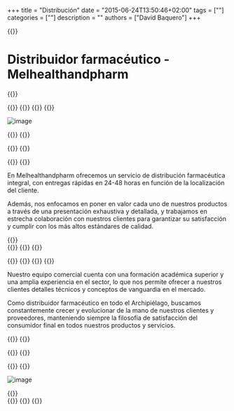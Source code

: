 +++
title = "Distribución"
date = "2015-06-24T13:50:46+02:00"
tags = [""]
categories = [""]
description = ""
authors = ["David Baquero"]
+++

{{<tex sty="sans-serif" size="1.2em">}}

# Distribuidor farmacéutico - Melhealthandpharm

{{</tex>}}

{{<content>}}
{{<row>}}
{{<cols col="col-xs-13 col-sm-4 text-center">}}
{{<markdown>}}

![image](/img/pack1.png)

{{</markdown>}}
{{</cols>}}

{{<cols col="col-xs-13 col-sm-2 text-center" >}}
{{</cols>}}

{{<cols col="col-xs-13 col-sm-5 text-justify" padding="90px">}}
{{<tex sty="sans-serif" size="1.2em">}}
  
En Melhealthandpharm ofrecemos un servicio de distribución farmacéutica integral, con entregas rápidas en 24-48 horas en función de la localización del cliente.

Además, nos enfocamos en poner en valor cada uno de nuestros productos a través de una presentación exhaustiva y detallada, y trabajamos en estrecha colaboración con nuestros clientes para garantizar su satisfacción y cumplir con los más altos estándares de calidad.

   
{{</tex>}}   
{{</cols>}}
{{</row>}}
{{</content>}}

{{<content>}}
{{<row>}}
{{<cols col="col-xs-13 col-sm-5 text-justify" padding="60px">}}
{{<tex sty="sans-serif" size="1.2em">}}

Nuestro equipo comercial cuenta con una formación académica superior y una amplia experiencia en el sector, lo que nos permite ofrecer a nuestros clientes detalles técnicos y conceptos de vanguardia en el mercado.

Como distribuidor farmacéutico en todo el Archipiélago, buscamos constantemente crecer y evolucionar de la mano de nuestros clientes y proveedores, manteniendo siempre la filosofía de satisfacción del consumidor final en todos nuestros productos y servicios.


{{</tex>}} 
{{</cols>}}

{{<cols col="col-xs-13 col-sm-1 text-center" >}}
{{</cols>}}
   
{{<cols col="col-xs-13 col-sm-3 text-center" >}}
{{<markdown>}}
  
![image](/img/experto.png)
   
{{</markdown>}}   
{{</cols>}}
{{</row>}}
{{</content>}}